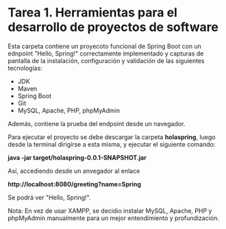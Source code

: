 # Tarea 1. Herramientas para el desarrollo de proyectos de software

Esta carpeta contiene un proyecoto funcional de Spring Boot con un ednpoint "Hello, Spring!" correctamente implementado y capturas de pantalla de la instalación, configuración y validación de las siguientes tecnologías:

- JDK
- Maven
- Spring Boot
- Git
- MySQL, Apache, PHP, phpMyAdmin

Además, contiene la prueba del endpoint desde un navegador.

Para ejecutar el proyecto se debe descargar la carpeta **holaspring**, luego desde la terminal dirigirse a esta misma, y ejecutar el siguiente comando:

**java -jar target/holaspring-0.0.1-SNAPSHOT.jar**

Así, accediendo desde un anvegador al enlace

**http://localhost:8080/greeting?name=Spring**

Se podrá ver "Hello, Spring!".


Nota: En vez de usar XAMPP, se decidio instalar MySQL, Apache, PHP y phpMyAdmin manualmente para un mejor entendimiento y profundización.

